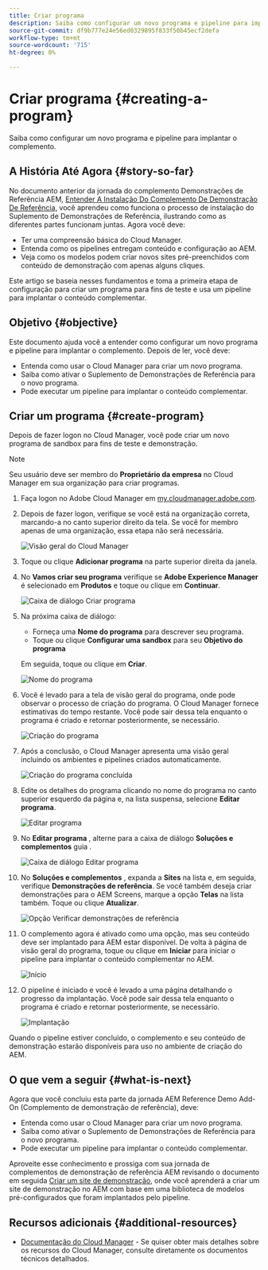 ```yaml
---
title: Criar programa
description: Saiba como configurar um novo programa e pipeline para implantar o complemento.
source-git-commit: df9b777e24e56ed0329895f833f50b45ecf2defa
workflow-type: tm+mt
source-wordcount: '715'
ht-degree: 0%

---
```



# Criar programa {#creating-a-program}

Saiba como configurar um novo programa e pipeline para implantar o complemento.

## A História Até Agora {#story-so-far}

No documento anterior da jornada do complemento Demonstrações de Referência AEM, [Entender A Instalação Do Complemento De Demonstração De Referência,](installation.md) você aprendeu como funciona o processo de instalação do Suplemento de Demonstrações de Referência, ilustrando como as diferentes partes funcionam juntas. Agora você deve:

* Ter uma compreensão básica do Cloud Manager.
* Entenda como os pipelines entregam conteúdo e configuração ao AEM.
* Veja como os modelos podem criar novos sites pré-preenchidos com conteúdo de demonstração com apenas alguns cliques.

Este artigo se baseia nesses fundamentos e toma a primeira etapa de configuração para criar um programa para fins de teste e usa um pipeline para implantar o conteúdo complementar.

## Objetivo {#objective}

Este documento ajuda você a entender como configurar um novo programa e pipeline para implantar o complemento. Depois de ler, você deve:

* Entenda como usar o Cloud Manager para criar um novo programa.
* Saiba como ativar o Suplemento de Demonstrações de Referência para o novo programa.
* Pode executar um pipeline para implantar o conteúdo complementar.

## Criar um programa {#create-program}

Depois de fazer logon no Cloud Manager, você pode criar um novo programa de sandbox para fins de teste e demonstração.

>[!NOTE]
>
>Seu usuário deve ser membro do **Proprietário da empresa** no Cloud Manager em sua organização para criar programas.

1. Faça logon no Adobe Cloud Manager em [my.cloudmanager.adobe.com](https://my.cloudmanager.adobe.com/).

1. Depois de fazer logon, verifique se você está na organização correta, marcando-a no canto superior direito da tela. Se você for membro apenas de uma organização, essa etapa não será necessária.

   ![Visão geral do Cloud Manager](assets/cloud-manager.png)

1. Toque ou clique **Adicionar programa** na parte superior direita da janela.

1. No **Vamos criar seu programa** verifique se **Adobe Experience Manager** é selecionado em **Produtos** e toque ou clique em **Continuar**.

   ![Caixa de diálogo Criar programa](assets/create-program.png)

1. Na próxima caixa de diálogo:

   * Forneça uma **Nome do programa** para descrever seu programa.
   * Toque ou clique **Configurar uma sandbox** para seu **Objetivo do programa**

   Em seguida, toque ou clique em **Criar**.

   ![Nome do programa](assets/program-name.png)

1. Você é levado para a tela de visão geral do programa, onde pode observar o processo de criação do programa. O Cloud Manager fornece estimativas do tempo restante. Você pode sair dessa tela enquanto o programa é criado e retornar posteriormente, se necessário.

   ![Criação do programa](assets/program-creation.png)

1. Após a conclusão, o Cloud Manager apresenta uma visão geral incluindo os ambientes e pipelines criados automaticamente.

   ![Criação do programa concluída](assets/creation-complete.png)

1. Edite os detalhes do programa clicando no nome do programa no canto superior esquerdo da página e, na lista suspensa, selecione **Editar programa**.

   ![Editar programa](assets/edit-program.png)

1. No **Editar programa** , alterne para a caixa de diálogo **Soluções e complementos** guia .

   ![Caixa de diálogo Editar programa](assets/edit-program-dialog.png)

1. No **Soluções e complementos** , expanda a **Sites** na lista e, em seguida, verifique **Demonstrações de referência**. Se você também deseja criar demonstrações para o AEM Screens, marque a opção **Telas** na lista também. Toque ou clique **Atualizar**.

   ![Opção Verificar demonstrações de referência](assets/edit-program-add-on.png)

1. O complemento agora é ativado como uma opção, mas seu conteúdo deve ser implantado para AEM estar disponível. De volta à página de visão geral do programa, toque ou clique em **Iniciar** para iniciar o pipeline para implantar o conteúdo complementar no AEM.

   ![Início](assets/deploy.png)

1. O pipeline é iniciado e você é levado a uma página detalhando o progresso da implantação. Você pode sair dessa tela enquanto o programa é criado e retornar posteriormente, se necessário.

   ![Implantação](assets/deployment.png)

Quando o pipeline estiver concluído, o complemento e seu conteúdo de demonstração estarão disponíveis para uso no ambiente de criação do AEM.

## O que vem a seguir {#what-is-next}

Agora que você concluiu esta parte da jornada AEM Reference Demo Add-On (Complemento de demonstração de referência), deve:

* Entenda como usar o Cloud Manager para criar um novo programa.
* Saiba como ativar o Suplemento de Demonstrações de Referência para o novo programa.
* Pode executar um pipeline para implantar o conteúdo complementar.

Aproveite esse conhecimento e prossiga com sua jornada de complementos de demonstração de referência AEM revisando o documento em seguida [Criar um site de demonstração,](create-site.md) onde você aprenderá a criar um site de demonstração no AEM com base em uma biblioteca de modelos pré-configurados que foram implantados pelo pipeline.

## Recursos adicionais {#additional-resources}

* [Documentação do Cloud Manager](https://experienceleague.adobe.com/docs/experience-manager-cloud-service/onboarding/onboarding-concepts/cloud-manager-introduction.html) - Se quiser obter mais detalhes sobre os recursos do Cloud Manager, consulte diretamente os documentos técnicos detalhados.
